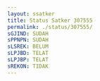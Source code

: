 ```yaml
---
layout: ssatker
title: Status Satker 307555
permalink: ./status/307555/
sGJIND: SUDAH 
sPPNPN: SUDAH 
sLSREK: BELUM 
sLPJBD: TELAT 
sLPJBP: TELAT 
sREKON: TIDAK 
---
```

